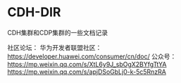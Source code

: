 # CDH-DIR
CDH集群和CDP集群的一些文档记录

社区论坛：
华为开发者联盟社区：
https://developer.huawei.com/consumer/cn/doc/
公众号：
https://mp.weixin.qq.com/s/XtL6y9J_sbOgX2BYfgTtYA
https://mp.weixin.qq.com/s/apjDSoGbLj0-k-5c5RnzRA

